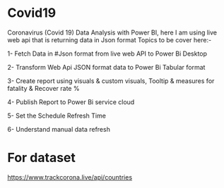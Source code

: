 # Covid19
Coronavirus (Covid 19) Data Analysis with Power BI, here I am using live web api that is returning data in Json format
Topics to be cover here:-

1- Fetch Data in #Json format from live web API to Power Bi Desktop

2- Transform Web Api JSON format data to Power Bi Tabular format

3- Create report using visuals & custom visuals, Tooltip & measures for fatality & Recover rate %

4- Publish Report to Power Bi service cloud

5- Set the Schedule Refresh Time

6- Understand manual data refresh


# For dataset

https://www.trackcorona.live/api/countries


